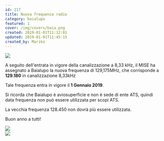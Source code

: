 ```yaml
---
id: 217
title: Nuova frequenza radio
category: baialupo
featured: 1
cover: /img/covers/baia.png
created: 2019-01-01T11:12:01
updated: 2019-01-01T11:45:15
created_by: Mariko
---
```


<img  src="/img/covers/baia.png" class="float-start mr-3 mb-4 w-[300px]" />

A seguito dell'entrata in vigore della canalizzazione a 8,33 kHz, il MISE ha assegnato a Baialupo la nuova frequenza di 129,175MHz, che corrisponde a <strong>129.180</strong> in canalizzazione 8,33kHz

Tale frequenza entra in vigore il <strong>1 Gennaio 2019</strong>.

Si ricorda che Baialupo è aviosuperficie e non è sede di ente ATS, quindi data frequenza non può essere utilizzata per scopi ATS.

La vecchia frequenza 128.450 non dovrà più essere utilizzata.

Buon anno a tutti!

<div class="flex flex-col sm:flex-row gap-1">
    <div><img class="w-full max-w-lg mb-4" src="/img/avio/baia-radio-833.png"/></div>
    <div><img class="w-full max-w-lg" src="/img/avio/rettifica.png"/></div>
</div>
